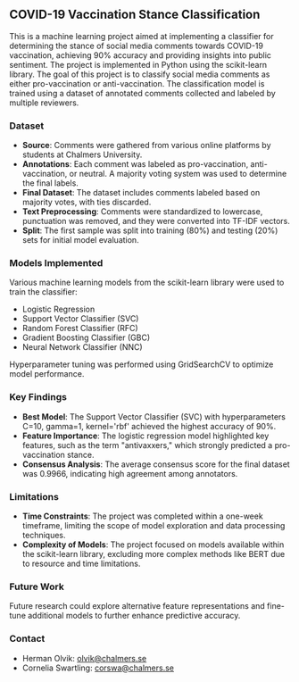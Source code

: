 ## COVID-19 Vaccination Stance Classification

This is a machine learning project aimed at implementing a classifier for determining the stance of social media comments towards COVID-19 vaccination, achieving 90% accuracy and providing insights into public sentiment. The project is implemented in Python using the scikit-learn library. The goal of this project is to classify social media comments as either pro-vaccination or anti-vaccination. The classification model is trained using a dataset of annotated comments collected and labeled by multiple reviewers.

### Dataset

- **Source**: Comments were gathered from various online platforms by students at Chalmers University.
- **Annotations**: Each comment was labeled as pro-vaccination, anti-vaccination, or neutral. A majority voting system was used to determine the final labels.
- **Final Dataset**: The dataset includes comments labeled based on majority votes, with ties discarded.
- **Text Preprocessing**: Comments were standardized to lowercase, punctuation was removed, and they were converted into TF-IDF vectors.
- **Split**: The first sample was split into training (80%) and testing (20%) sets for initial model evaluation.

### Models Implemented

Various machine learning models from the scikit-learn library were used to train the classifier:

- Logistic Regression
- Support Vector Classifier (SVC)
- Random Forest Classifier (RFC)
- Gradient Boosting Classifier (GBC)
- Neural Network Classifier (NNC)

Hyperparameter tuning was performed using GridSearchCV to optimize model performance.

### Key Findings

- **Best Model**: The Support Vector Classifier (SVC) with hyperparameters C=10, gamma=1, kernel='rbf' achieved the highest accuracy of 90%.
- **Feature Importance**: The logistic regression model highlighted key features, such as the term "antivaxxers," which strongly predicted a pro-vaccination stance.
- **Consensus Analysis**: The average consensus score for the final dataset was 0.9966, indicating high agreement among annotators.

### Limitations

- **Time Constraints**: The project was completed within a one-week timeframe, limiting the scope of model exploration and data processing techniques.
- **Complexity of Models**: The project focused on models available within the scikit-learn library, excluding more complex methods like BERT due to resource and time limitations.

### Future Work

Future research could explore alternative feature representations and fine-tune additional models to further enhance predictive accuracy.

### Contact

- Herman Olvik: olvik@chalmers.se
- Cornelia Swartling: corswa@chalmers.se

